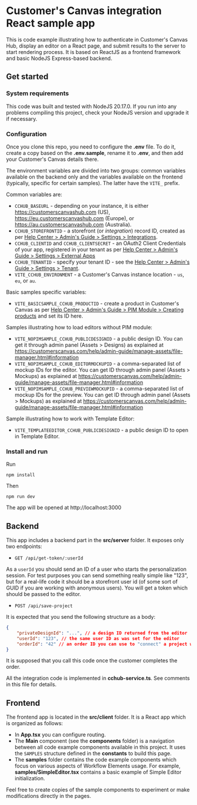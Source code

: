 # Customer's Canvas integration React sample app

This is code example illustrating how to authenticate in Customer's Canvas Hub, display an editor on a React page, and submit results to the server to start rendering process. It is based on ReactJS as a frontend framework and basic NodeJS Express-based backend. 

## Get started

### System requirements

This code was built and tested with NodeJS 20.17.0. If you run into any problems compiling this project, 
check your NodeJS version and upgrade it if necessary. 

### Configuration

Once you clone this repo, you need to configure the **.env** file. To do it, create a copy based on the **.env.sample**, rename it to **.env**, and then add your Customer's Canvas details there. 

The environment variables are divided into two groups: common variables available on the backend only and the
variables available on the frontend (typically, specific for certain samples). The latter have the `VITE_` prefix.

Common variables are: 

- `CCHUB_BASEURL` - depending on your instance, it is either https://customerscanvashub.com (US), https://eu.customerscanvashub.com (Europe), or https://au.customerscanvashub.com (Australia).
- `CCHUB_STOREFRONTID` - a storefront (or *integration*) record ID, created as per [Help Center > Admin's Guide > Settings > Integrations](https://customerscanvas.com/help/admin-guide/settings/integrations.html).
- `CCHUB_CLIENTID` and `CCHUB_CLIENTSECRET` - an OAuth2 Client Credentials of your app, registered in your tenant as per [Help Center > Admin's Guide > Settings > External Apps](https://customerscanvas.com/help/admin-guide/settings/external-apps.html)
- `CCHUB_TENANTID` - specify your tenant ID - see the [Help Center > Admin's Guide > Settings > Tenant](https://customerscanvas.com/help/admin-guide/settings/tenant.html). 
- `VITE_CCHUB_ENVIRONMENT` - a Customer's Canvas instance location - `us`, `eu`, or `au`.

Basic samples specific variables:
- `VITE_BASICSAMPLE_CCHUB_PRODUCTID` - create a product in Customer's Canvas as per [Help Center > Admin's Guide > PIM Module > Creating products](https://customerscanvas.com/help/admin-guide/pim/creating-products.html) and set its ID here.

Samples illustrating how to load editors without PIM module:

- `VITE_NOPIMSAMPLE_CCHUB_PUBLICDESIGNID` - a public design ID. You can get it through admin panel (Assets > Designs) as explained at https://customerscanvas.com/help/admin-guide/manage-assets/file-manager.html#information 
- `VITE_NOPIMSAMPLE_CCHUB_EDITORMOCKUPID` - a comma-separated list of mockup IDs for the editor. You can get ID through admin panel (Assets > Mockups) as explained at https://customerscanvas.com/help/admin-guide/manage-assets/file-manager.html#information
- `VITE_NOPIMSAMPLE_CCHUB_PREVIEWMOCKUPID` - a comma-separated list of mockup IDs for the preview. You can get ID through admin panel (Assets > Mockups) as explained at https://customerscanvas.com/help/admin-guide/manage-assets/file-manager.html#information 

Sample illustrating how to work with Template Editor:

- `VITE_TEMPLATEEDITOR_CCHUB_PUBLICDESIGNID` - a public design ID to open in Template Editor.

### Install and run

Run 

```
npm install
```

Then

```
npm run dev
```

The app will be opened at http://localhost:3000

## Backend

This app includes a backend part in the **src/server** folder. It exposes only two endpoints: 

- `GET /api/get-token/:userId`

As a `userId` you should send an ID of a user who starts the personalization session. For test purposes you can send something really simple like "123", but for a real-life code it should be a storefront user id (of some sort of GUID if you are working with anonymous users). You will get a token which should be passed to the editor.

- `POST /api/save-project` 

It is expected that you send the following structure as a body: 

``` json
{
    "privateDesignId": "...", // a design ID returned from the editor
    "userId": "123", // the same user ID as was set for the editor
    "orderId": "42" // an order ID you can use to "connect" a project with an order placed by the user.  
}
```
It is supposed that you call this code once the customer completes the order. 

All the integration code is implemented in **cchub-service.ts**. See comments in this file for details.

## Frontend 

The frontend app is located in the **src/client** folder. It is a React app which is organized as follows: 

- In **App.tsx** you can configure routing.
- The **Main** component (see the **components** folder) is a navigation between all code example components available in this project. It uses the `SAMPLES` structure defined in the **constants** to build this page.
- The **samples** folder contains the code example components which focus on various aspects of Workflow Elements usage. For example, **samples/SimpleEditor.tsx** contains a basic example of Simple Editor initialization. 

Feel free to create copies of the sample components to experiment or make modifications directly in the pages. 
